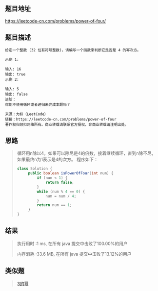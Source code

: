 
## 题目地址
 https://leetcode-cn.com/problems/power-of-four/ 

## 题目描述
```
给定一个整数 (32 位有符号整数)，请编写一个函数来判断它是否是 4 的幂次方。

示例 1:

输入: 16
输出: true
示例 2:

输入: 5
输出: false
进阶：
你能不使用循环或者递归来完成本题吗？

来源：力扣（LeetCode）
链接：https://leetcode-cn.com/problems/power-of-four
著作权归领扣网络所有。商业转载请联系官方授权，非商业转载请注明出处。
```

## 思路

>   循环用n除以4，如果可以除尽是4的倍数，接着继续循环，直到n除不尽，如果最终n为1表示是4的次方。 程序如下：
>
>   ```java
>   class Solution {
>        public boolean isPowerOfFour(int num) {
>            if (num < 1) {
>                return false;
>            }
>            while (num % 4 == 0) {
>                num = num / 4;
>            }
>            return num == 1;
>        }
>   }
>```
>   
>   

## 结果

> 执行用时 :1 ms, 在所有 java 提交中击败了100.00%的用户
>
> 内存消耗 :33.6 MB, 在所有 java 提交中击败了13.12%的用户

## 类似题

> [3的幂]( [https://github.com/XujinquanGitHub/LeetCode-Thinking/blob/master/%E7%AE%97%E6%B3%95/easy/3%E7%9A%84%E5%B9%82.md](https://github.com/XujinquanGitHub/LeetCode-Thinking/blob/master/算法/easy/3的幂.md) )
